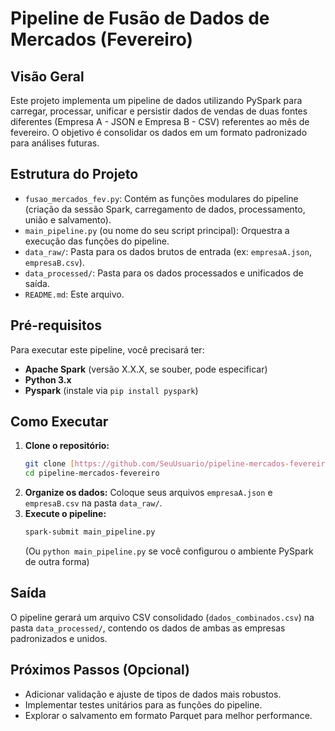 # Pipeline de Fusão de Dados de Mercados (Fevereiro)

## Visão Geral

Este projeto implementa um pipeline de dados utilizando PySpark para carregar, processar, unificar e persistir dados de vendas de duas fontes diferentes (Empresa A - JSON e Empresa B - CSV) referentes ao mês de fevereiro. O objetivo é consolidar os dados em um formato padronizado para análises futuras.

## Estrutura do Projeto

-   `fusao_mercados_fev.py`: Contém as funções modulares do pipeline (criação da sessão Spark, carregamento de dados, processamento, união e salvamento).
-   `main_pipeline.py` (ou nome do seu script principal): Orquestra a execução das funções do pipeline.
-   `data_raw/`: Pasta para os dados brutos de entrada (ex: `empresaA.json`, `empresaB.csv`).
-   `data_processed/`: Pasta para os dados processados e unificados de saída.
-   `README.md`: Este arquivo.

## Pré-requisitos

Para executar este pipeline, você precisará ter:

-   **Apache Spark** (versão X.X.X, se souber, pode especificar)
-   **Python 3.x**
-   **Pyspark** (instale via `pip install pyspark`)

## Como Executar

1.  **Clone o repositório:**
    ```bash
    git clone [https://github.com/SeuUsuario/pipeline-mercados-fevereiro.git](https://github.com/SeuUsuario/pipeline-mercados-fevereiro.git)
    cd pipeline-mercados-fevereiro
    ```
2.  **Organize os dados:** Coloque seus arquivos `empresaA.json` e `empresaB.csv` na pasta `data_raw/`.
3.  **Execute o pipeline:**
    ```bash
    spark-submit main_pipeline.py
    ```
    (Ou `python main_pipeline.py` se você configurou o ambiente PySpark de outra forma)

## Saída

O pipeline gerará um arquivo CSV consolidado (`dados_combinados.csv`) na pasta `data_processed/`, contendo os dados de ambas as empresas padronizados e unidos.

## Próximos Passos (Opcional)

-   Adicionar validação e ajuste de tipos de dados mais robustos.
-   Implementar testes unitários para as funções do pipeline.
-   Explorar o salvamento em formato Parquet para melhor performance.
